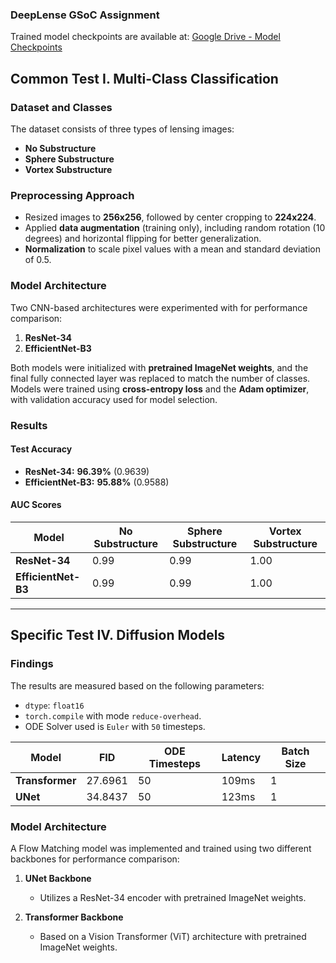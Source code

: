 ### DeepLense GSoC Assignment 
Trained model checkpoints are available at:  [Google Drive - Model Checkpoints](https://drive.google.com/drive/folders/1nx47dQgX7yavo8oQ4e0-seyRaG1rDXY-?usp=sharing)  

## Common Test I. Multi-Class Classification

### Dataset and Classes  
The dataset consists of three types of lensing images:  

- **No Substructure**  
- **Sphere Substructure**  
- **Vortex Substructure**  

### Preprocessing Approach  
- Resized images to **256x256**, followed by center cropping to **224x224**.  
- Applied **data augmentation** (training only), including random rotation (10 degrees) and horizontal flipping for better generalization.  
- **Normalization** to scale pixel values with a mean and standard deviation of 0.5.  

### Model Architecture  
Two CNN-based architectures were experimented with for performance comparison:

1. **ResNet-34**  
2. **EfficientNet-B3**  

Both models were initialized with **pretrained ImageNet weights**, and the final fully connected layer was replaced to match the number of classes. Models were trained using **cross-entropy loss** and the **Adam optimizer**, with validation accuracy used for model selection.  

### Results  

#### Test Accuracy  
- **ResNet-34:** **96.39%** (0.9639)  
- **EfficientNet-B3:** **95.88%** (0.9588)  

#### AUC Scores  
| Model            | No Substructure | Sphere Substructure | Vortex Substructure |
|-----------------|----------------|----------------------|----------------------|
| **ResNet-34**   | 0.99           | 0.99                 | 1.00                 |
| **EfficientNet-B3** | 0.99      | 0.99                 | 1.00                |

---  

## Specific Test IV. Diffusion Models 

### Findings  
The results are measured based on the following parameters:

- `dtype`: `float16`
- `torch.compile` with mode `reduce-overhead`.
- ODE Solver used is `Euler` with `50` timesteps.   

| Model           | FID  | ODE Timesteps | Latency | Batch Size |
|---------------|------|---------------|---------|------------|
| **Transformer** | 27.6961 | 50          | 109ms   | 1          |
| **UNet**      | 34.8437 | 50            | 123ms   | 1          |

### Model Architecture  
A Flow Matching model was implemented and trained using two different backbones for performance comparison:

1. **UNet Backbone**  
   - Utilizes a ResNet-34 encoder with pretrained ImageNet weights.  

2. **Transformer Backbone**  
   - Based on a Vision Transformer (ViT) architecture with pretrained ImageNet weights.  
